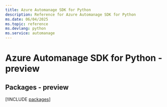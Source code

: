 ```yaml
---
title: Azure Automanage SDK for Python
description: Reference for Azure Automanage SDK for Python
ms.date: 06/04/2025
ms.topic: reference
ms.devlang: python
ms.service: automanage
---
```

# Azure Automanage SDK for Python - preview
## Packages - preview
[!INCLUDE [packages](automanage-index.md)]
